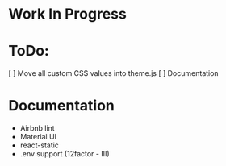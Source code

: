 # Work In Progress

# ToDo:
[ ] Move all custom CSS values into theme.js
[ ] Documentation

# Documentation
- Airbnb lint
- Material UI
- react-static
- .env support (12factor - III)
